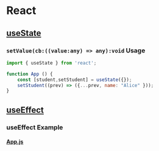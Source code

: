 # React
## [useState](https://react.dev/reference/react/useState)
### `setValue(cb:((value:any) => any):void` Usage
```jsx
import { useState } from 'react';

function App () {
    const [student,setStudent] = useState({});
    setStudent((prev) => ({...prev, name: "Alice" }));
}
```
## [useEffect](https://react.dev/reference/react/useEffect)
### useEffect Example
#### [App.js](https://github.com/TaYaKi71751/react-01/blob/aa9042b0e72e904ef8fef3525b3a9d4971b3b3b8/src/App.js)
